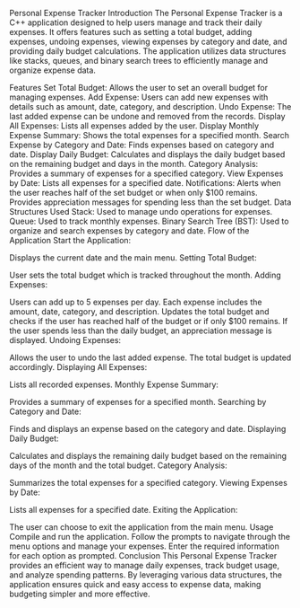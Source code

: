 Personal Expense Tracker
Introduction
The Personal Expense Tracker is a C++ application designed to help users manage and track their daily expenses. It offers features such as setting a total budget, adding expenses, undoing expenses, viewing expenses by category and date, and providing daily budget calculations. The application utilizes data structures like stacks, queues, and binary search trees to efficiently manage and organize expense data.

Features
Set Total Budget: Allows the user to set an overall budget for managing expenses.
Add Expense: Users can add new expenses with details such as amount, date, category, and description.
Undo Expense: The last added expense can be undone and removed from the records.
Display All Expenses: Lists all expenses added by the user.
Display Monthly Expense Summary: Shows the total expenses for a specified month.
Search Expense by Category and Date: Finds expenses based on category and date.
Display Daily Budget: Calculates and displays the daily budget based on the remaining budget and days in the month.
Category Analysis: Provides a summary of expenses for a specified category.
View Expenses by Date: Lists all expenses for a specified date.
Notifications: Alerts when the user reaches half of the set budget or when only $100 remains. Provides appreciation messages for spending less than the set budget.
Data Structures Used
Stack: Used to manage undo operations for expenses.
Queue: Used to track monthly expenses.
Binary Search Tree (BST): Used to organize and search expenses by category and date.
Flow of the Application
Start the Application:

Displays the current date and the main menu.
Setting Total Budget:

User sets the total budget which is tracked throughout the month.
Adding Expenses:

Users can add up to 5 expenses per day.
Each expense includes the amount, date, category, and description.
Updates the total budget and checks if the user has reached half of the budget or if only $100 remains.
If the user spends less than the daily budget, an appreciation message is displayed.
Undoing Expenses:

Allows the user to undo the last added expense.
The total budget is updated accordingly.
Displaying All Expenses:

Lists all recorded expenses.
Monthly Expense Summary:

Provides a summary of expenses for a specified month.
Searching by Category and Date:

Finds and displays an expense based on the category and date.
Displaying Daily Budget:

Calculates and displays the remaining daily budget based on the remaining days of the month and the total budget.
Category Analysis:

Summarizes the total expenses for a specified category.
Viewing Expenses by Date:

Lists all expenses for a specified date.
Exiting the Application:

The user can choose to exit the application from the main menu.
Usage
Compile and run the application.
Follow the prompts to navigate through the menu options and manage your expenses.
Enter the required information for each option as prompted.
Conclusion
This Personal Expense Tracker provides an efficient way to manage daily expenses, track budget usage, and analyze spending patterns. By leveraging various data structures, the application ensures quick and easy access to expense data, making budgeting simpler and more effective.
